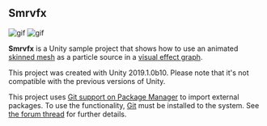 Smrvfx
------

![gif](https://i.imgur.com/HWwnljE.gif)
![gif](https://i.imgur.com/Tk1IlOb.gif)

**Smrvfx** is a Unity sample project that shows how to use an animated [skinned
mesh] as a particle source in a [visual effect graph].

[skinned mesh]: https://docs.unity3d.com/Manual/class-SkinnedMeshRenderer.html
[visual effect graph]: https://unity.com/visual-effect-graph

This project was created with Unity 2019.1.0b10. Please note that it's not
compatible with the previous versions of Unity.

This project uses [Git support on Package Manager] to import external
packages. To use the functionality, [Git] must be installed to the system.
See [the forum thread][Git support on Package Manager] for further details.

[Git]: https://git-scm.com/
[Git support on Package Manager]:
    https://forum.unity.com/threads/git-support-on-package-manager.573673/
